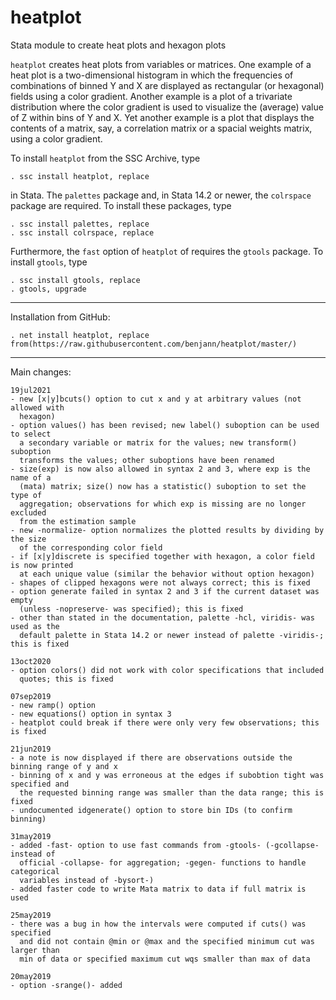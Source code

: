 # heatplot
Stata module to create heat plots and hexagon plots

`heatplot` creates heat plots from variables or matrices. One
example of a heat plot is a two-dimensional histogram in which the
frequencies of combinations of binned Y and X are displayed as
rectangular (or hexagonal) fields using a color gradient. Another example
is a plot of a trivariate distribution where the color gradient is used to
visualize the (average) value of Z within bins of Y and
X. Yet another example is a plot that displays the contents of a matrix,
say, a correlation matrix or a spacial weights matrix, using a color
gradient.

To install `heatplot` from the SSC Archive, type

    . ssc install heatplot, replace

in Stata. The `palettes` package and, in Stata 14.2 or newer,
the `colrspace` package are required. To install these packages, type

    . ssc install palettes, replace
    . ssc install colrspace, replace

Furthermore, the `fast` option of `heatplot` of requires the `gtools` package. To 
install `gtools`, type

    . ssc install gtools, replace
    . gtools, upgrade

---

Installation from GitHub:

    . net install heatplot, replace from(https://raw.githubusercontent.com/benjann/heatplot/master/)

---

Main changes:

    19jul2021
    - new [x|y]bcuts() option to cut x and y at arbitrary values (not allowed with
      hexagon)
    - option values() has been revised; new label() suboption can be used to select
      a secondary variable or matrix for the values; new transform() suboption
      transforms the values; other suboptions have been renamed
    - size(exp) is now also allowed in syntax 2 and 3, where exp is the name of a
      (mata) matrix; size() now has a statistic() suboption to set the type of
      aggregation; observations for which exp is missing are no longer excluded
      from the estimation sample
    - new -normalize- option normalizes the plotted results by dividing by the size
      of the corresponding color field
    - if [x|y]discrete is specified together with hexagon, a color field is now printed
      at each unique value (similar the behavior without option hexagon)
    - shapes of clipped hexagons were not always correct; this is fixed
    - option generate failed in syntax 2 and 3 if the current dataset was empty
      (unless -nopreserve- was specified); this is fixed
    - other than stated in the documentation, palette -hcl, viridis- was used as the 
      default palette in Stata 14.2 or newer instead of palette -viridis-; this is fixed

    13oct2020
    - option colors() did not work with color specifications that included
      quotes; this is fixed
    
    07sep2019
    - new ramp() option
    - new equations() option in syntax 3
    - heatplot could break if there were only very few observations; this is fixed
    
    21jun2019
    - a note is now displayed if there are observations outside the binning range of y and x
    - binning of x and y was erroneous at the edges if subobtion tight was specified and
      the requested binning range was smaller than the data range; this is fixed
    - undocumented idgenerate() option to store bin IDs (to confirm binning)
    
    31may2019
    - added -fast- option to use fast commands from -gtools- (-gcollapse- instead of 
      official -collapse- for aggregation; -gegen- functions to handle categorical 
      variables instead of -bysort-)
    - added faster code to write Mata matrix to data if full matrix is used
    
    25may2019
    - there was a bug in how the intervals were computed if cuts() was specified
      and did not contain @min or @max and the specified minimum cut was larger than 
      min of data or specified maximum cut wqs smaller than max of data

    20may2019
    - option -srange()- added
